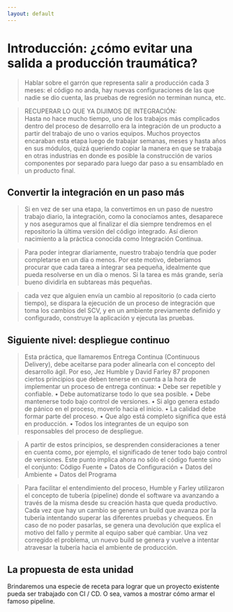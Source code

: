 ```yaml
---
layout: default
---
```


# Introducción: ¿cómo evitar una salida a producción traumática?

> Hablar sobre el garrón que representa salir a producción cada 3 meses: el código no anda, hay nuevas configuraciones de las que nadie se dio cuenta, las pruebas de regresión no terminan nunca, etc.

> RECUPERAR LO QUE YA DIJIMOS DE INTEGRACIÓN:  
> Hasta no hace mucho tiempo, uno de los trabajos más complicados dentro del proceso de
desarrollo era la integración de un producto a partir del trabajo de uno o varios equipos. Muchos
proyectos encaraban esta etapa luego de trabajar semanas, meses y hasta años en sus módulos,
quizá queriendo copiar la manera en que se trabaja en otras industrias en donde es posible la
construcción de varios componentes por separado para luego dar paso a su ensamblado en un
producto final. 

## Convertir la integración en un paso más

> Si en vez de ser una etapa, la convertimos en un paso de nuestro trabajo diario, la integración,
como la conocíamos antes, desaparece y nos aseguramos que al finalizar el día siempre tendremos
en el repositorio la última versión del código integrado. Así dieron nacimiento a la práctica
conocida como Integración Continua. 

> Para poder integrar diariamente, nuestro trabajo tendría que poder completarse en un día o
menos. Por este motivo, deberíamos procurar que cada tarea a integrar sea pequeña, idealmente
que pueda resolverse en un día o menos. Si la tarea es más grande, sería bueno dividirla en
subtareas más pequeñas. 

>  cada vez
que alguien envía un cambio al repositorio (o cada cierto tiempo), se dispara la ejecución de un
proceso de integración que toma los cambios del SCV, y en un ambiente previamente definido y
configurado, construye la aplicación y ejecuta las pruebas. 


## Siguiente nivel: despliegue continuo

> Esta práctica, que llamaremos Entrega Continua (Continuous Delivery), debe aceitarse para
poder alinearla con el concepto del desarrollo ágil. Por eso, Jez Humble y David Farley 87
proponen ciertos principios que deben tenerse en cuenta a la hora de implementar un proceso de
entrega continua: 
• Debe ser repetible y confiable. 
• Debe automatizarse todo lo que sea posible. 
• Debe mantenerse todo bajo control de versiones. 
• Si algo genera estado de pánico en el proceso, moverlo hacia el inicio. 
• La calidad debe formar parte del proceso. 
• Que algo está completo significa que está en producción. 
• Todos los integrantes de un equipo son responsables del proceso de despliegue.

> A partir de estos principios, se desprenden consideraciones a tener en cuenta como, por ejemplo,
el significado de tener todo bajo control de versiones. Este punto implica ahora no sólo el código
fuente sino el conjunto: 
Código Fuente + Datos de Configuración + Datos del Ambiente + Datos del Programa 

> Para facilitar el entendimiento del proceso, Humble y Farley utilizaron el concepto de tubería
(pipeline) donde el software va avanzando a través de la misma desde su creación hasta que queda
productivo. Cada vez que hay un cambio se genera un build que avanza por la tubería intentando
superar las diferentes pruebas y chequeos. En caso de no poder pasarlas, se genera una devolución
que explica el motivo del fallo y permite al equipo saber qué cambiar. Una vez corregido el
problema, un nuevo build se genera y vuelve a intentar atravesar la tubería hacia el ambiente de
producción. 

## La propuesta de esta unidad

Brindaremos una especie de receta para lograr que un proyecto existente pueda ser trabajado con CI / CD. O sea, vamos a mostrar cómo armar el famoso pipeline.
